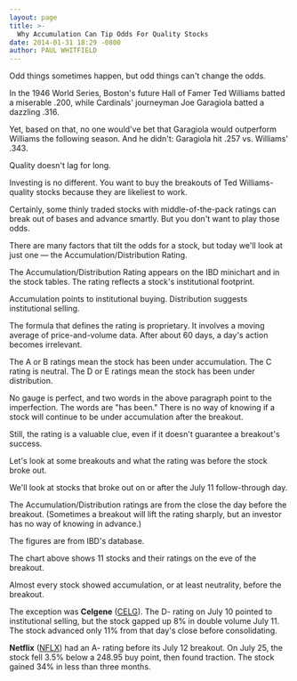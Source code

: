 ```yaml
---
layout: page
title: >-
  Why Accumulation Can Tip Odds For Quality Stocks
date: 2014-01-31 18:29 -0800
author: PAUL WHITFIELD
---
```





Odd things sometimes happen, but odd things can't change the odds.


In the 1946 World Series, Boston's future Hall of Famer Ted Williams batted a miserable .200, while Cardinals' journeyman Joe Garagiola batted a dazzling .316.


Yet, based on that, no one would've bet that Garagiola would outperform Williams the following season. And he didn't: Garagiola hit .257 vs. Williams' .343.


Quality doesn't lag for long.


Investing is no different. You want to buy the breakouts of Ted Williams-quality stocks because they are likeliest to work.


Certainly, some thinly traded stocks with middle-of-the-pack ratings can break out of bases and advance smartly. But you don't want to play those odds.


There are many factors that tilt the odds for a stock, but today we'll look at just one — the Accumulation/Distribution Rating.


The Accumulation/Distribution Rating appears on the IBD minichart and in the stock tables. The rating reflects a stock's institutional footprint.


Accumulation points to institutional buying. Distribution suggests institutional selling.


The formula that defines the rating is proprietary. It involves a moving average of price-and-volume data. After about 60 days, a day's action becomes irrelevant.


The A or B ratings mean the stock has been under accumulation. The C rating is neutral. The D or E ratings mean the stock has been under distribution.


No gauge is perfect, and two words in the above paragraph point to the imperfection. The words are "has been." There is no way of knowing if a stock will continue to be under accumulation after the breakout.


Still, the rating is a valuable clue, even if it doesn't guarantee a breakout's success.


Let's look at some breakouts and what the rating was before the stock broke out.


We'll look at stocks that broke out on or after the July 11 follow-through day.


The Accumulation/Distribution ratings are from the close the day before the breakout. (Sometimes a breakout will lift the rating sharply, but an investor has no way of knowing in advance.)


The figures are from IBD's database.


The chart above shows 11 stocks and their ratings on the eve of the breakout.


Almost every stock showed accumulation, or at least neutrality, before the breakout.


The exception was **Celgene** ([CELG](https://research.investors.com/quote.aspx?symbol=CELG)). The D- rating on July 10 pointed to institutional selling, but the stock gapped up 8% in double volume July 11. The stock advanced only 11% from that day's close before consolidating.


**Netflix** ([NFLX](https://research.investors.com/quote.aspx?symbol=NFLX)) had an A- rating before its July 12 breakout. On July 25, the stock fell 3.5% below a 248.95 buy point, then found traction. The stock gained 34% in less than three months.




